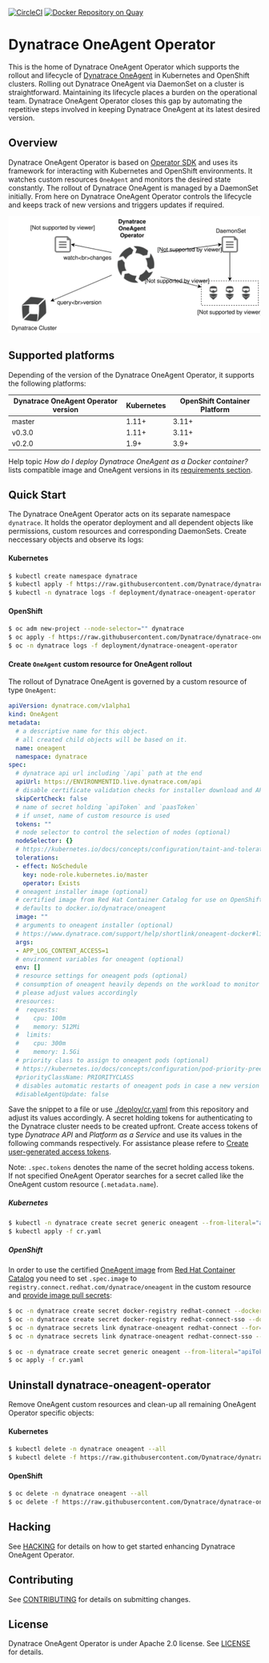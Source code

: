 [![CircleCI](https://circleci.com/gh/Dynatrace/dynatrace-oneagent-operator.svg?style=shield)](https://circleci.com/gh/Dynatrace/dynatrace-oneagent-operator)
[![Docker Repository on Quay](https://quay.io/repository/dynatrace/dynatrace-oneagent-operator/status "Docker Repository on Quay")](https://quay.io/repository/dynatrace/dynatrace-oneagent-operator)

# Dynatrace OneAgent Operator

This is the home of Dynatrace OneAgent Operator which supports the rollout and lifecycle of [Dynatrace OneAgent](https://www.dynatrace.com/support/help/get-started/introduction/what-is-oneagent/) in Kubernetes and OpenShift clusters.
Rolling out Dynatrace OneAgent via DaemonSet on a cluster is straightforward.
Maintaining its lifecycle places a burden on the operational team.
Dynatrace OneAgent Operator closes this gap by automating the repetitive steps involved in keeping Dynatrace OneAgent at its latest desired version.


## Overview

Dynatrace OneAgent Operator is based on [Operator SDK](https://github.com/operator-framework/operator-sdk) and uses its framework for interacting with Kubernetes and OpenShift environments.
It watches custom resources `OneAgent` and monitors the desired state constantly.
The rollout of Dynatrace OneAgent is managed by a DaemonSet initially.
From here on Dynatrace OneAgent Operator controls the lifecycle and keeps track of new versions and triggers updates if required.

![Overview](./overview.svg)

## Supported platforms

Depending of the version of the Dynatrace OneAgent Operator, it supports the following platforms:

| Dynatrace OneAgent Operator version | Kubernetes | OpenShift Container Platform |
| ----------------------------------- | ---------- | ---------------------------- |
| master                              | 1.11+      | 3.11+                        |
| v0.3.0                              | 1.11+      | 3.11+                        |
| v0.2.0                              | 1.9+       | 3.9+                         |

Help topic _How do I deploy Dynatrace OneAgent as a Docker container?_ lists compatible image and OneAgent versions in its [requirements section](https://www.dynatrace.com/support/help/infrastructure/containers/how-do-i-deploy-dynatrace-oneagent-as-docker-container/#requirements).


## Quick Start

The Dynatrace OneAgent Operator acts on its separate namespace `dynatrace`.
It holds the operator deployment and all dependent objects like permissions, custom resources and
corresponding DaemonSets.
Create neccessary objects and observe its logs:

#### Kubernetes
```sh
$ kubectl create namespace dynatrace
$ kubectl apply -f https://raw.githubusercontent.com/Dynatrace/dynatrace-oneagent-operator/master/deploy/kubernetes.yaml
$ kubectl -n dynatrace logs -f deployment/dynatrace-oneagent-operator
```

#### OpenShift
```sh
$ oc adm new-project --node-selector="" dynatrace
$ oc apply -f https://raw.githubusercontent.com/Dynatrace/dynatrace-oneagent-operator/master/deploy/openshift.yaml
$ oc -n dynatrace logs -f deployment/dynatrace-oneagent-operator
```


#### Create `OneAgent` custom resource for OneAgent rollout
The rollout of Dynatrace OneAgent is governed by a custom resource of type `OneAgent`:
```yaml
apiVersion: dynatrace.com/v1alpha1
kind: OneAgent
metadata:
  # a descriptive name for this object.
  # all created child objects will be based on it.
  name: oneagent
  namespace: dynatrace
spec:
  # dynatrace api url including `/api` path at the end
  apiUrl: https://ENVIRONMENTID.live.dynatrace.com/api
  # disable certificate validation checks for installer download and API communication
  skipCertCheck: false
  # name of secret holding `apiToken` and `paasToken`
  # if unset, name of custom resource is used
  tokens: ""
  # node selector to control the selection of nodes (optional)
  nodeSelector: {}
  # https://kubernetes.io/docs/concepts/configuration/taint-and-toleration/ (optional)
  tolerations:
  - effect: NoSchedule
    key: node-role.kubernetes.io/master
    operator: Exists
  # oneagent installer image (optional)
  # certified image from Red Hat Container Catalog for use on OpenShift: registry.connect.redhat.com/dynatrace/oneagent
  # defaults to docker.io/dynatrace/oneagent
  image: ""
  # arguments to oneagent installer (optional)
  # https://www.dynatrace.com/support/help/shortlink/oneagent-docker#limitations
  args:
  - APP_LOG_CONTENT_ACCESS=1
  # environment variables for oneagent (optional)
  env: []
  # resource settings for oneagent pods (optional)
  # consumption of oneagent heavily depends on the workload to monitor
  # please adjust values accordingly
  #resources:
  #  requests:
  #    cpu: 100m
  #    memory: 512Mi
  #  limits:
  #    cpu: 300m
  #    memory: 1.5Gi
  # priority class to assign to oneagent pods (optional)
  # https://kubernetes.io/docs/concepts/configuration/pod-priority-preemption/
  #priorityClassName: PRIORITYCLASS
  # disables automatic restarts of oneagent pods in case a new version is available
  #disableAgentUpdate: false
```
Save the snippet to a file or use [./deploy/cr.yaml](https://raw.githubusercontent.com/Dynatrace/dynatrace-oneagent-operator/master/deploy/cr.yaml) from this repository and adjust its values accordingly.
A secret holding tokens for authenticating to the Dynatrace cluster needs to be created upfront.
Create access tokens of type *Dynatrace API* and *Platform as a Service* and use its values in the following commands respectively.
For assistance please refere to [Create user-generated access tokens](https://www.dynatrace.com/support/help/get-started/introduction/why-do-i-need-an-access-token-and-an-environment-id/#create-user-generated-access-tokens).

Note: `.spec.tokens` denotes the name of the secret holding access tokens. If not specified OneAgent Operator searches for a secret called like the OneAgent custom resource (`.metadata.name`).

##### Kubernetes
```sh
$ kubectl -n dynatrace create secret generic oneagent --from-literal="apiToken=DYNATRACE_API_TOKEN" --from-literal="paasToken=PLATFORM_AS_A_SERVICE_TOKEN"
$ kubectl apply -f cr.yaml
```

##### OpenShift
In order to use the certified [OneAgent image](https://access.redhat.com/containers/#/registry.connect.redhat.com/dynatrace/oneagent)
from [Red Hat Container Catalog](https://access.redhat.com/containers/) you need to set `.spec.image` to `registry.connect.redhat.com/dynatrace/oneagent` in the custom resource
and [provide image pull secrets](https://access.redhat.com/documentation/en-us/openshift_container_platform/3.9/html/developer_guide/dev-guide-managing-images#pulling-private-registries-delegated-auth):
```sh
$ oc -n dynatrace create secret docker-registry redhat-connect --docker-server=registry.connect.redhat.com --docker-username=REDHAT_CONNECT_USERNAME --docker-password=REDHAT_CONNECT_PASSWORD --docker-email=unused
$ oc -n dynatrace create secret docker-registry redhat-connect-sso --docker-server=sso.redhat.com --docker-username=REDHAT_CONNECT_USERNAME --docker-password=REDHAT_CONNECT_PASSWORD --docker-email=unused
$ oc -n dynatrace secrets link dynatrace-oneagent redhat-connect --for=pull
$ oc -n dynatrace secrets link dynatrace-oneagent redhat-connect-sso --for=pull
```
```sh
$ oc -n dynatrace create secret generic oneagent --from-literal="apiToken=DYNATRACE_API_TOKEN" --from-literal="paasToken=PLATFORM_AS_A_SERVICE_TOKEN"
$ oc apply -f cr.yaml
```


## Uninstall dynatrace-oneagent-operator
Remove OneAgent custom resources and clean-up all remaining OneAgent Operator specific objects:


#### Kubernetes
```sh
$ kubectl delete -n dynatrace oneagent --all
$ kubectl delete -f https://raw.githubusercontent.com/Dynatrace/dynatrace-oneagent-operator/master/deploy/kubernetes.yaml
```

#### OpenShift
```sh
$ oc delete -n dynatrace oneagent --all
$ oc delete -f https://raw.githubusercontent.com/Dynatrace/dynatrace-oneagent-operator/master/deploy/openshift.yaml
```


## Hacking

See [HACKING](HACKING.md) for details on how to get started enhancing Dynatrace OneAgent Operator.


## Contributing

See [CONTRIBUTING](CONTRIBUTING.md) for details on submitting changes.


## License

Dynatrace OneAgent Operator is under Apache 2.0 license. See [LICENSE](LICENSE) for details.
